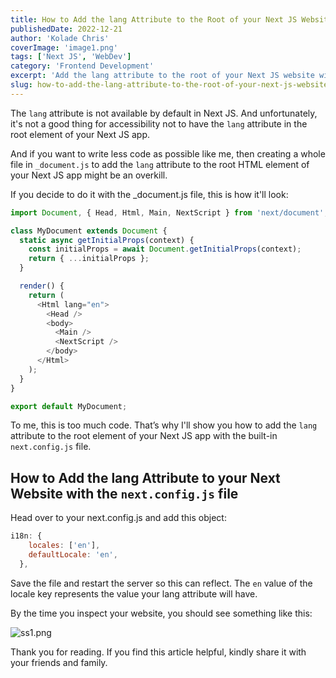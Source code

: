 ```yaml
---
title: How to Add the lang Attribute to the Root of your Next JS Website without _document.js
publishedDate: 2022-12-21
author: 'Kolade Chris'
coverImage: 'image1.png'
tags: ['Next JS', 'WebDev']
category: 'Frontend Development'
excerpt: 'Add the lang attribute to the root of your Next JS website without creating a _document.js file'
slug: how-to-add-the-lang-attribute-to-the-root-of-your-next-js-website-without-documentjs
---
```


The `lang` attribute is not available by default in Next JS. And unfortunately, it's not a good thing for accessibility not to have the `lang` attribute in the root element of your Next JS app.

And if you want to write less code as possible like me, then creating a whole file in `_document.js` to add the `lang` attribute to the root HTML element of your Next JS app might be an overkill.

If you decide to do it with the \_document.js file, this is how it'll look:

```js
import Document, { Head, Html, Main, NextScript } from 'next/document';

class MyDocument extends Document {
  static async getInitialProps(context) {
    const initialProps = await Document.getInitialProps(context);
    return { ...initialProps };
  }

  render() {
    return (
      <Html lang="en">
        <Head />
        <body>
          <Main />
          <NextScript />
        </body>
      </Html>
    );
  }
}

export default MyDocument;
```

To me, this is too much code. That’s why I'll show you how to add the `lang` attribute to the root element of your Next JS app with the built-in `next.config.js` file.

## How to Add the lang Attribute to your Next Website with the `next.config.js` file

Head over to your next.config.js and add this object:

```js
i18n: {
    locales: ['en'],
    defaultLocale: 'en',
  },
```

Save the file and restart the server so this can reflect. The `en` value of the locale key represents the value your lang attribute will have.

By the time you inspect your website, you should see something like this:

![ss1.png](https://media.graphassets.com/WuRRGPMoSdmvrAeCpTc7)

Thank you for reading. If you find this article helpful, kindly share it with your friends and family.
